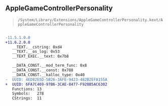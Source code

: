 ## AppleGameControllerPersonality

> `/System/Library/Extensions/AppleGameControllerPersonality.kext/AppleGameControllerPersonality`

```diff

-11.5.1.0.0
+11.6.2.0.0
   __TEXT.__cstring: 0xd4
   __TEXT.__os_log: 0x53
   __TEXT_EXEC.__text: 0x7b8

   __DATA_CONST.__mod_term_func: 0x8
   __DATA_CONST.__const: 0x788
   __DATA_CONST.__kalloc_type: 0x40
-  UUID: 4ED82E5D-5B26-3AFE-9423-482B2EFA155A
+  UUID: 6FA7C469-97B6-3CAE-8477-F928B5AC6302
   Functions: 13
   Symbols:   278
   CStrings:  11

```
